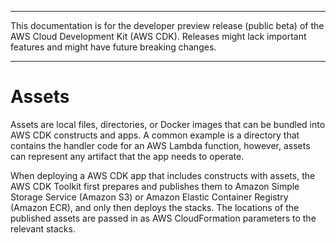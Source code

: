 --------

This documentation is for the developer preview release \(public beta\) of the AWS Cloud Development Kit \(AWS CDK\)\. Releases might lack important features and might have future breaking changes\.

--------

# Assets<a name="assets"></a>

Assets are local files, directories, or Docker images that can be bundled into AWS CDK constructs and apps\. A common example is a directory that contains the handler code for an AWS Lambda function, however, assets can represent any artifact that the app needs to operate\.

When deploying a AWS CDK app that includes constructs with assets, the AWS CDK Toolkit first prepares and publishes them to Amazon Simple Storage Service \(Amazon S3\) or Amazon Elastic Container Registry \(Amazon ECR\), and only then deploys the stacks\. The locations of the published assets are passed in as AWS CloudFormation parameters to the relevant stacks\.